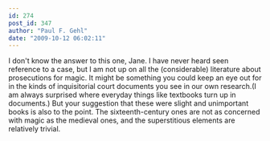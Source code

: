 ```yaml
---
id: 274
post_id: 347
author: "Paul F. Gehl"
date: "2009-10-12 06:02:11"
---
```

I don't know the answer to this one, Jane. I have never heard seen reference to a case, but I am not up on all the (considerable) literature about prosecutions for magic. It might be something you could keep an eye out for in the kinds of inquisitorial court documents you see in our own research.(I am always surprised where everyday things like textbooks turn up in documents.) But your suggestion that these were slight and unimportant books is also to the point. The sixteenth-century ones are not as concerned with magic as the medieval ones, and the superstitious elements are relatively trivial.
